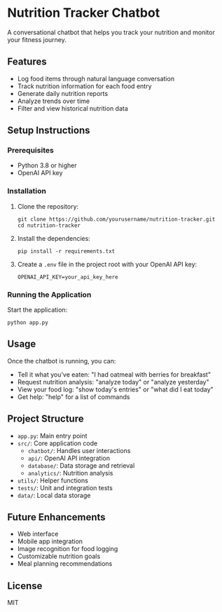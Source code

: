 # Nutrition Tracker Chatbot

A conversational chatbot that helps you track your nutrition and monitor your fitness journey.

## Features

- Log food items through natural language conversation
- Track nutrition information for each food entry
- Generate daily nutrition reports
- Analyze trends over time
- Filter and view historical nutrition data

## Setup Instructions

### Prerequisites

- Python 3.8 or higher
- OpenAI API key

### Installation

1. Clone the repository:
   ```
   git clone https://github.com/yourusername/nutrition-tracker.git
   cd nutrition-tracker
   ```

2. Install the dependencies:
   ```
   pip install -r requirements.txt
   ```

3. Create a `.env` file in the project root with your OpenAI API key:
   ```
   OPENAI_API_KEY=your_api_key_here
   ```

### Running the Application

Start the application:
```
python app.py
```

## Usage

Once the chatbot is running, you can:

- Tell it what you've eaten: "I had oatmeal with berries for breakfast"
- Request nutrition analysis: "analyze today" or "analyze yesterday"
- View your food log: "show today's entries" or "what did I eat today"
- Get help: "help" for a list of commands

## Project Structure

- `app.py`: Main entry point
- `src/`: Core application code
  - `chatbot/`: Handles user interactions
  - `api/`: OpenAI API integration
  - `database/`: Data storage and retrieval
  - `analytics/`: Nutrition analysis
- `utils/`: Helper functions
- `tests/`: Unit and integration tests
- `data/`: Local data storage

## Future Enhancements

- Web interface
- Mobile app integration
- Image recognition for food logging
- Customizable nutrition goals
- Meal planning recommendations

## License

MIT